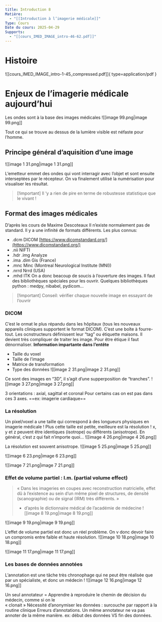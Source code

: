 ```yaml
---
title: Introduction 8
Matière:
  - "[[Introduction à l’imagerie médicale]]"
Type: Cours
Date du cours: 2025-04-29
Supports:
  - "[[cours_IMED_IMAGE_intro-46-62.pdf]]"
---
```

# Histoire
![[cours_IMED_IMAGE_intro-1-45_compressed.pdf]]{ type=application/pdf }

  
# Enjeux de l’imagerie médicale aujourd’hui
  
Les ondes sont à la base des images médicales
![[image 99.png|image 99.png]]

Tout ce qui se trouve au dessus de la lumière visible est néfaste pour l’homme.
  
## Principe général d’aquisition d’une image
  
![[image 1 31.png|image 1 31.png]]

L’emetteur emmet des ondes qui vont interragir avec l’objet et sont ensuite interseptées par le récepteur. On va finalement utilisé la numérisation pour visualiser les résultat.

> [!important] Il ‘y a rien de pire en terme de robustesse statistique que le vivant !
  
## Format des images médicales
  
D’après les cours de Maxime Descoteaux
Il n’existe normalement pas de standard. Il y a une infinité de formats différents.
Les plus connus:
- .dcm DICOM [https://www.dicomstandard.org/](https://www.dicomstandard.org/)
- .nii NIFTI
- .hdr .img Analyze
- .ima .dim Gis (France)
- .mnc Minc (Montreal Neurological Institute (MNI))
- .nrrd Nrrd (USA)
- .mhd ITK
On a donc beacoup de soucis à l’ouverture des images. Il faut des bibliothèques spéciales pour les ouvrir.
Quelques bibliothèques python : medpy, nibabel, pydicom...

> [!important] Conseil: vérifier chaque nouvelle image en essayant de l’ouvrir
  
### DICOM
C’est le ormat le plus répandu dans les hôpitaux (tous les nouveaux appareils cliniques supportent le format DICOM).
C’est une boîte à fourre-tout. Les ocnstructeurs définissent leur “tag” ou étiquette maisons. Il devient très compliquer de traiter les image.
Pour être étique il faut dénormaliser.
**Information impartante dans l’entête**
- Taille du voxel
- Taille de l’image
- Matrice de transformation
- Type des données
![[image 2 31.png|image 2 31.png]]

Ce sont des images en “3D”, il s’agit d’une supperposition de “tranches”.
![[image 3 27.png|image 3 27.png]]

3 orientations : axial, sagittal et coronal
Pour certains cas on est pas dans ces 3 axes. ==ex: imagerie cardiaque==
  
### La résolution
  
Un pixel/voxel a une taille qui correspond à des longueurs physiques en imagerie médicale !
Plus cette taille est petite, meilleure est la résolution !
x, y et z peuvent être identiques (isotrope) ou différents (anisotrope). En général, c’est z qui fait n’importe quoi...
![[image 4 26.png|image 4 26.png]]

La résolution est souvent anisotrope.
![[image 5 25.png|image 5 25.png]]

![[image 6 23.png|image 6 23.png]]

![[image 7 21.png|image 7 21.png]]

### **Effet de volume partiel : l.m. (partial volume effect)**

> « Dans les imageries en coupes avec reconstruction matricielle, effet dû à l’existence au sein d’un même pixel de structures, de densité (scanographie) ou de signal (IRM) très différents. »  
> - d’après le dictionnaire médical de l’académie de médecine
![[image 8 19.png|image 8 19.png]]

![[image 9 19.png|image 9 19.png]]

L’effet de volume partiel est donc un réel problème.
On v donc devoir faire un compromis entre faible et haute résolution.
![[image 10 18.png|image 10 18.png]]

![[image 11 17.png|image 11 17.png]]

  
### Les bases de données annotées
L’annotation est une tâche très chronophage qui ne peut être réalisée que par un spécialiste, et donc un médecin !
![[image 12 16.png|image 12 16.png]]

Un seul annotateur = Apprendre à reproduire le chemin de décision du médecin, comme si on le  
« clonait »
Nécessité d’anonymiser les données : surcouche par rapport à la routine clinique
Erreurs d’annotations. Un même annotateur ne va pas annoter de la même manière. ex: début des données VS fin des données.
